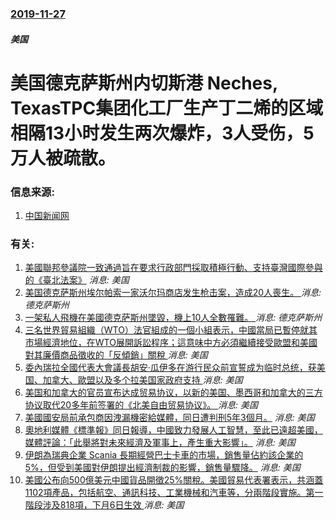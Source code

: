 ### [2019-11-27](/news/2019/11/27/index.md)

##### 美国
#  美国德克萨斯州内切斯港 Neches, TexasTPC集团化工厂生产丁二烯的区域相隔13小时发生两次爆炸，3人受伤，5万人被疏散。 




### 信息来源:

1. [中国新闻网](https://www.chinanews.com/gj/2019/11-29/9020360.shtml)

### 有关:

1. [美國聯邦參議院一致通過旨在要求行政部門採取積極行動、支持臺灣國際參與的《臺北法案》](/zh/news/2019/10/30/美國聯邦參議院一致通過旨在要求行政部門採取積極行動-支持臺灣國際參與的-臺北法案.md) _消息: 美国_
2. [美国德克萨斯州埃尔帕索一家沃尔玛商店发生枪击案，造成20人喪生。 ](/zh/news/2019/08/3/美国德克萨斯州埃尔帕索一家沃尔玛商店发生枪击案-造成20人喪生.md) _消息: 德克萨斯州_
3. [一架私人飛機在美國德克萨斯州墜毀，機上10人全數罹難。 ](/zh/news/2019/06/30/一架私人飛機在美國德克萨斯州墜毀-機上10人全數罹難.md) _消息: 德克萨斯州_
4. [三名世界貿易組織（WTO）法官組成的一個小組表示，中國當局已暫停就其市場經濟地位，在WTO展開訴訟程序；這意味中方必須繼續接受歐盟和美國對其廉價商品徵收的「反傾銷」關稅 ](/zh/news/2019/06/17/三名世界貿易組織-WTO-法官組成的一個小組表示-中國當局已暫停就其市場經濟地位-在WTO展開訴訟程序-這意味中方必須繼.md) _消息: 美国_
5. [委內瑞拉全國代表大會議長胡安·瓜伊多在游行民众前宣誓成为临时总统，获美国、加拿大、歐盟以及多个拉美国家政府支持 ](/zh/news/2019/01/23/委內瑞拉全國代表大會議長胡安-瓜伊多在游行民众前宣誓成为临时总统-获美国-加拿大-歐盟以及多个拉美国家政府支持.md) _消息: 美国_
6. [美国和加拿大的官员宣布达成贸易协议，以新的美国、墨西哥和加拿大的三方协议取代20多年前签署的《北美自由贸易协议》。 ](/zh/news/2018/09/30/美国和加拿大的官员宣布达成贸易协议-以新的美国-墨西哥和加拿大的三方协议取代20多年前签署的-北美自由贸易协议.md) _消息: 美国_
7. [美國國安局前承包商因洩漏機密給媒體，同日遭判刑5年3個月。](/zh/news/2018/08/24/美國國安局前承包商因洩漏機密給媒體-同日遭判刑5年3個月.md) _消息: 美国_
8. [奧地利媒體《標準報》同日報導，中國致力發展人工智慧，至此已遠超美國，媒體評論：「此舉將對未來經濟及軍事上，產生重大影響」。](/zh/news/2018/08/22/奧地利媒體-標準報-同日報導-中國致力發展人工智慧-至此已遠超美國-媒體評論-此舉將對未來經濟及軍事上-產生重大影響.md) _消息: 美国_
9. [伊朗為瑞典企業 Scania 長期經營巴士卡車的市場，銷售量佔約該企業的5%，但受到美國對伊朗提出經濟制裁的影響，銷售量驟降。](/zh/news/2018/08/20/伊朗為瑞典企業-Scania-長期經營巴士卡車的市場-銷售量佔約該企業的5-但受到美國對伊朗提出經濟制裁的影響-銷售量.md) _消息: 美国_
10. [美國公布向500億美元中國貨品開徵25%關稅。美國貿易代表署表示，共涵蓋1102項產品，包括航空、通訊科技、工業機械和汽車等，分兩階段實施。第一階段涉及818項，下月6日生效 ](/zh/news/2018/06/15/美國公布向500億美元中國貨品開徵25-關稅-美國貿易代表署表示-共涵蓋1102項產品-包括航空-通訊科技-工業機械和汽.md) _消息: 美国_
